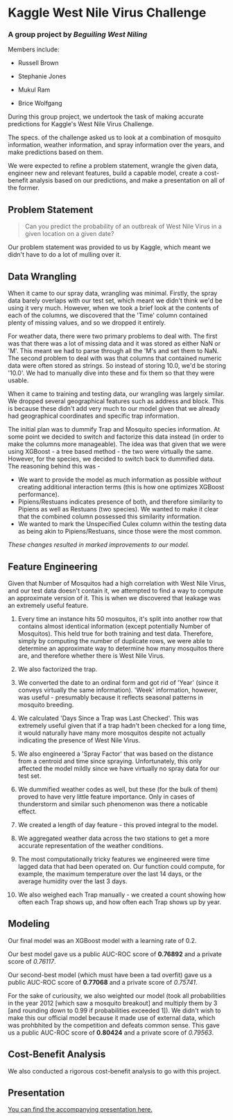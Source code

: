 # Kaggle West Nile Virus Challenge
### A group project by _Beguiling West Niling_

Members include:

* Russell Brown

* Stephanie Jones

* Mukul Ram

* Brice Wolfgang

During this group project, we undertook the task of making accurate predictions for Kaggle's West Nile Virus Challenge.

The specs. of the challenge asked us to look at a combination of mosquito information, weather information, and spray information over the years, and make predictions based on them.

We were expected to refine a problem statement, wrangle the given data, engineer new and relevant features, build a capable model, create a cost-benefit analysis based on our predictions, and make a presentation on all of the former.

## Problem Statement

> Can you predict the probability of an outbreak of West Nile Virus in a given location on a given date?

Our problem statement was provided to us by Kaggle, which meant we didn't have to do a lot of mulling over it.

## Data Wrangling

When it came to our spray data, wrangling was minimal. Firstly, the spray data barely overlaps with our test set, which meant we didn't think we'd be using it very much.
However, when we took a brief look at the contents of each of the columns, we discovered that the 'Time' column contained plenty of missing values, and so we dropped it entirely.

For weather data, there were two primary problems to deal with. The first was that there was a lot of missing data and it was stored as either NaN or 'M'. This meant we had to parse through all the 'M's and set them to NaN. The second problem to deal with was that columns that contained numeric data were often stored as strings. So instead of storing 10.0, we'd be storing '10.0'. We had to manually dive into these and fix them so that they were usable.

When it came to training and testing data, our wrangling was largely similar. We dropped several geographical features such as address and block. This is because these didn't add very much to our model given that we already had geographical coordinates and specific trap information.

The initial plan was to dummify Trap and Mosquito species information. At some point we decided to switch and factorize this data instead (in order to make the columns more manageable). The idea was that given that we were using XGBoost - a tree based method - the two were virtually the same. However, for the species, we decided to switch back to dummified data. The reasoning behind this was - 

* We want to provide the model as much information as possible _without_ creating additional interaction terms (this is how one optimizes XGBoost performance).
* Pipiens/Restuans indicates presence of both, and therefore similarity to Pipiens as well as Restuans (two species). We wanted to make it clear that the combined column possessed this similarity information.
* We wanted to mark the Unspecified Culex column within the testing data as being akin to Pipiens/Restuans, since those were the most common.

_These changes resulted in marked improvements to our model._

## Feature Engineering

Given that Number of Mosquitos had a high correlation with West Nile Virus, and our test data doesn't contain it, we attempted to find a way to compute an approximate version of it. This is when we discovered that leakage was an extremely useful feature.

1. Every time an instance hits 50 mosquitos, it's split into another row that contains almost identical information (except potentially Number of Mosquitos). This held true for both training and test data. Therefore, simply by computing the number of duplicate rows, we were able to determine an approximate way to determine how many mosquitos there are, and therefore whether there is West Nile Virus.

2. We also factorized the trap.

3. We converted the date to an ordinal form and got rid of 'Year' (since it conveys virtually the same information). 'Week' information, however, was useful - presumably because it reflects seasonal patterns in mosquito breeding.

4. We calculated 'Days Since a Trap was Last Checked'. This was extremely useful given that if a trap hadn't been checked for a long time, it would naturally have many more mosquitos despite not actually indicating the presence of West Nile Virus.

5. We also engineered a 'Spray Factor' that was based on the distance from a centroid and time since spraying. Unfortunately, this only affected the model mildly since we have virtually no spray data for our test set.

6. We dummified weather codes as well, but these (for the bulk of them) proved to have very little feature importance. Only in cases of thunderstorm and similar such phenomenon was there a noticable effect.

7. We created a length of day feature - this proved integral to the model.

8. We aggregated weather data across the two stations to get a more accurate representation of the weather conditions.

9. The most computationally tricky features we engineered were time lagged data that had been operated on.
Our function could compute, for example, the maximum temperature over the last 14 days, or the average humidity over the last 3 days.

10. We also weighed each Trap manually - we created a count showing how often each Trap shows up, and how often each Trap shows up by year.

## Modeling

Our final model was an XGBoost model with a learning rate of 0.2.

Our best model gave us a public AUC-ROC score of **0.76892** and a private score of _0.76117_.

Our second-best model (which must have been a tad overfit) gave us a public AUC-ROC score of **0.77068** and a private score of _0.75741_.

For the sake of curiousity, we also weighted our model (took all probabilities in the year 2012 [which saw a mosquito breakout] and multiply them by 3 [and rounding down to 0.99 if probabilities exceeded 1]). We didn't wish to make this our official model because it made use of external data, which was prohbhited by the competition and defeats common sense. This gave us a public AUC-ROC score of **0.80424** and a private score of _0.79563_.

## Cost-Benefit Analysis

We also conducted a rigorous cost-benefit analysis to go with this project.

## Presentation

[You can find the accompanying presentation here.](goo.gl/BEpydd)
